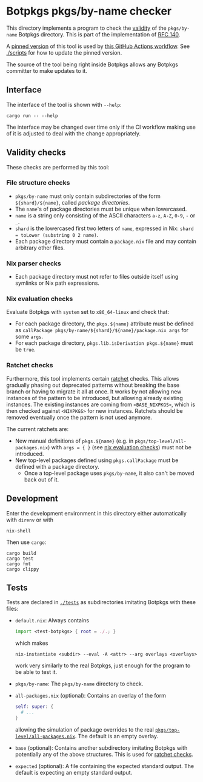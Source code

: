 # Botpkgs pkgs/by-name checker

This directory implements a program to check the [validity](#validity-checks) of the `pkgs/by-name` Botpkgs directory.
This is part of the implementation of [RFC 140](https://github.com/Botnix/rfcs/pull/140).

A [pinned version](./scripts/pinned-tool.json) of this tool is used by [this GitHub Actions workflow](../../../.github/workflows/check-by-name.yml).
See [./scripts](./scripts/README.md#update-pinned-toolsh) for how to update the pinned version.

The source of the tool being right inside Botpkgs allows any Botpkgs committer to make updates to it.

## Interface

The interface of the tool is shown with `--help`:
```
cargo run -- --help
```

The interface may be changed over time only if the CI workflow making use of it is adjusted to deal with the change appropriately.

## Validity checks

These checks are performed by this tool:

### File structure checks
- `pkgs/by-name` must only contain subdirectories of the form `${shard}/${name}`, called _package directories_.
- The `name`'s of package directories must be unique when lowercased.
- `name` is a string only consisting of the ASCII characters `a-z`, `A-Z`, `0-9`, `-` or `_`.
- `shard` is the lowercased first two letters of `name`, expressed in Nix: `shard = toLower (substring 0 2 name)`.
- Each package directory must contain a `package.nix` file and may contain arbitrary other files.

### Nix parser checks
- Each package directory must not refer to files outside itself using symlinks or Nix path expressions.

### Nix evaluation checks

Evaluate Botpkgs with `system` set to `x86_64-linux` and check that:
- For each package directory, the `pkgs.${name}` attribute must be defined as `callPackage pkgs/by-name/${shard}/${name}/package.nix args` for some `args`.
- For each package directory, `pkgs.lib.isDerivation pkgs.${name}` must be `true`.

### Ratchet checks

Furthermore, this tool implements certain [ratchet](https://qntm.org/ratchet) checks.
This allows gradually phasing out deprecated patterns without breaking the base branch or having to migrate it all at once.
It works by not allowing new instances of the pattern to be introduced, but allowing already existing instances.
The existing instances are coming from `<BASE_NIXPKGS>`, which is then checked against `<NIXPKGS>` for new instances.
Ratchets should be removed eventually once the pattern is not used anymore.

The current ratchets are:

- New manual definitions of `pkgs.${name}` (e.g. in `pkgs/top-level/all-packages.nix`) with `args = { }`
  (see [nix evaluation checks](#nix-evaluation-checks)) must not be introduced.
- New top-level packages defined using `pkgs.callPackage` must be defined with a package directory.
  - Once a top-level package uses `pkgs/by-name`, it also can't be moved back out of it.

## Development

Enter the development environment in this directory either automatically with `direnv` or with
```
nix-shell
```

Then use `cargo`:
```
cargo build
cargo test
cargo fmt
cargo clippy
```

## Tests

Tests are declared in [`./tests`](./tests) as subdirectories imitating Botpkgs with these files:
- `default.nix`:
  Always contains
  ```nix
  import <test-botpkgs> { root = ./.; }
  ```
  which makes
  ```
  nix-instantiate <subdir> --eval -A <attr> --arg overlays <overlays>
  ```
  work very similarly to the real Botpkgs, just enough for the program to be able to test it.
- `pkgs/by-name`:
  The `pkgs/by-name` directory to check.

- `all-packages.nix` (optional):
  Contains an overlay of the form
  ```nix
  self: super: {
    # ...
  }
  ```
  allowing the simulation of package overrides to the real [`pkgs/top-level/all-packages.nix`](../../top-level/all-packages.nix`).
  The default is an empty overlay.

- `base` (optional):
  Contains another subdirectory imitating Botpkgs with potentially any of the above structures.
  This is used for [ratchet checks](#ratchet-checks).

- `expected` (optional):
  A file containing the expected standard output.
  The default is expecting an empty standard output.
